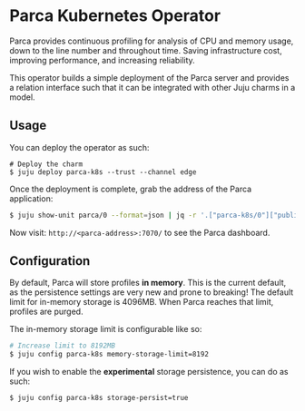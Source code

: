 # Parca Kubernetes Operator

Parca provides continuous profiling for analysis of CPU and memory usage, down to the line number
and throughout time. Saving infrastructure cost, improving performance, and increasing reliability.

This operator builds a simple deployment of the Parca server and provides a relation interface such
that it can be integrated with other Juju charms in a model.

## Usage

You can deploy the operator as such:

```shell
# Deploy the charm
$ juju deploy parca-k8s --trust --channel edge
```

Once the deployment is complete, grab the address of the Parca application:

```bash
$ juju show-unit parca/0 --format=json | jq -r '.["parca-k8s/0"]["public-address"]'
```

Now visit: `http://<parca-address>:7070/` to see the Parca dashboard.

## Configuration

By default, Parca will store profiles **in memory**. This is the current default, as the
persistence settings are very new and prone to breaking! The default limit for in-memory storage is
4096MB. When Parca reaches that limit, profiles are purged.

The in-memory storage limit is configurable like so:

```bash
# Increase limit to 8192MB
$ juju config parca-k8s memory-storage-limit=8192
```

If you wish to enable the **experimental** storage persistence, you can do as such:

```bash
$ juju config parca-k8s storage-persist=true
```
